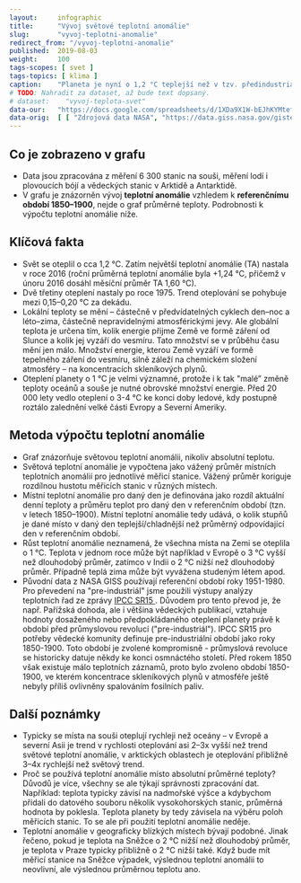 ```yaml
---
layout:     infographic
title:      "Vývoj světové teplotní anomálie"
slug:       "vyvoj-teplotni-anomalie"
redirect_from: "/vyvoj-teplotni-anomalie"
published:  2019-08-03
weight:     100
tags-scopes: [ svet ]
tags-topics: [ klima ]
caption:    "Planeta je nyní o 1,2 °C teplejší než v tzv. předindustriálním období, tedy v letech 1850–1900. To je však průměrná hodnota teplotní anomálie pro celou planetu – většina míst na severní polokouli je dnes oproti referenčnímu období teplejší o 2–3 °C."
# TODO: Nahradit za dataset, až bude text dopsaný.
# dataset:    "vyvoj-teplota-svet"
data-our:   "https://docs.google.com/spreadsheets/d/1XDa9X1W-bEJhKYMtefvwPuz5N0l2HPyio5dR5KI9qsY/edit?usp=sharing"
data-orig:  [ [ "Zdrojová data NASA", "https://data.giss.nasa.gov/gistemp/" ] ]
---
```


## Co je zobrazeno v grafu

* Data jsou zpracována z měření 6 300  stanic na souši, měření lodí i plovoucích bójí a vědeckých stanic v Arktidě a Antarktidě.
* V grafu je znázorněn vývoj __teplotní anomálie__ vzhledem k __referenčnímu období 1850–1900__, nejde o graf průměrné teploty. Podrobnosti k výpočtu teplotní anomálie níže.

## Klíčová fakta

* Svět se oteplil o cca 1,2 °C. Zatím největší teplotní anomálie (TA) nastala v roce 2016 (roční průměrná teplotní anomálie byla +1,24 °C, přičemž v únoru 2016 dosáhl měsíční průměr TA 1,60 °C).
* Dvě třetiny oteplení nastaly po roce 1975. Trend oteplování se pohybuje mezi 0,15–0,20 °C za dekádu.
* Lokální teploty se mění – částečně v předvídatelných cyklech den–noc a léto–zima, částečně nepravidelnými atmosférickými jevy. Ale globální teplota je určena tím, kolik energie přijme Země ve formě záření od Slunce a kolik jej vyzáří do vesmíru. Tato množství se v průběhu času mění jen málo. Množství energie, kterou Země vyzáří ve formě tepelného záření do vesmíru, silně záleží na chemickém složení atmosféry – na koncentracích skleníkových plynů.
* Oteplení planety o 1 °C je velmi významné, protože i k tak "malé” změně teploty oceánů a souše je nutné obrovské množství energie. Před 20 000 lety vedlo oteplení o 3-4 °C ke konci doby ledové, kdy postupně roztálo zalednění velké části Evropy a Severní Ameriky.

## Metoda výpočtu teplotní anomálie

* Graf znázorňuje světovou teplotní anomálii, nikoliv absolutní teplotu.
* Světová teplotní anomálie je vypočtena jako vážený průměr místních teplotních anomálií pro jednotlivé měřicí stanice. Vážený průměr koriguje rozdílnou hustotu měřicích stanic v různých místech.
* Místní teplotní anomálie pro daný den je definována jako rozdíl aktuální denní teploty a průměru teplot pro daný den v referenčním období (tzn. v letech 1850–1900). Místní teplotní anomálie tedy udává, o kolik stupňů je dané místo v daný den teplejší/chladnější než průměrný odpovídající den v referenčním období.
* Růst teplotní anomálie neznamená, že všechna místa na Zemi se oteplila o 1 °C. Teplota v jednom roce může být například v Evropě o 3 °C vyšší než dlouhodobý průměr, zatímco v Indii o 2 °C nižší než dlouhodobý průměr. Případně teplá zima může být vyvážena studeným létem apod.
* Původní data z NASA GISS používají referenční období roky 1951-1980. Pro převedení na "pre-industriál" jsme použili výstupy analýzy teplotních řad ze zprávy [IPCC SR15 ](https://www.ipcc.ch/sr15/). Důvodem pro tento převod je, že např. Pařížská dohoda, ale i většina vědeckých publikací, vztahuje hodnoty dosaženého nebo předpokládaného oteplení planety právě k období před průmyslovou revolucí ("pre-industriál"). IPCC SR15 pro potřeby vědecké komunity definuje pre-industriální období jako roky 1850-1900. Toto období je zvolené kompromisně - průmyslová revoluce se historicky datuje někdy ke konci osmnáctého století. Před rokem 1850 však existuje málo teplotních záznamů, proto bylo zvoleno období 1850-1900, ve kterém koncentrace skleníkových plynů v atmosféře ještě nebyly příliš ovlivněny spalováním fosilních paliv.

## Další poznámky

* Typicky se místa na souši oteplují rychleji než oceány – v Evropě a severní Asii je trend v rychlosti oteplování asi 2–3x vyšší než trend světové teplotní anomálie, v arktických oblastech je oteplování přibližně 3–4x rychlejší než světový trend.
* Proč se používá teplotní anomálie místo absolutní průměrné teploty? Důvodů je více, všechny se ale týkají správnosti zpracování dat. Například: teplota typicky závisí na nadmořské výšce a kdybychom přidali do datového souboru několik vysokohorských stanic, průměrná hodnota by poklesla. Teplota planety by tedy závisela na výběru poloh měřicích stanic. To se ale při použití teplotní anomálie neděje.
* Teplotní anomálie v geograficky blízkých místech bývají podobné. Jinak řečeno, pokud je teplota na Sněžce o 2 °C nižší než dlouhodobý průměr, je teplota v Praze typicky přibližně o 2 °C nižší také. Když bude mít měřicí stanice na Sněžce výpadek, výslednou teplotní anomálii to neovlivní, ale výslednou průměrnou teplotu ano.
